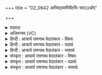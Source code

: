 +++
title = "02_0642 आभिष्ट्वमभिष्टिभिः स्वाऽ३र्न्नाम्"

+++
<details><summary>पदपाठः</summary>

आ꣣भिः। त्वम्। अभिष्टिभिः। स्वः। न। अँ꣣शुः꣢। प्र꣡चे꣢꣯तन। प्र। चे꣣तन। प्र꣢। चे꣣तय। इ꣡न्द्र꣢꣯। द्यु꣣म्ना꣡य꣢। नः꣢। इषे꣢। ६४२।
</details>

<details><summary>अधिमन्त्रम् (VC)</summary>

- इन्द्रः
- प्रजापतिः
- विराडनुष्टुप्
- गान्धारः
- 0
</details>

<details><summary>हिन्दी : आचार्य रामनाथ वेदालंकार - विषयः</summary>

परमात्मा की स्तुति से हम क्या-क्या प्राप्त करें, यह कहते हैं।
</details>

<details><summary>हिन्दी : आचार्य रामनाथ वेदालंकार - पदार्थः</summary>

पदार्थान्वय -  हे परमात्मन् ! आप (आभिः) इन हमसे माँगी गयी (अभिष्टिभिः) अभीष्ट सिद्धियों से, हमें कृतार्थ कीजिए। आप (स्वः न) सूर्य के समान (अंशुः) अंशुमाली हैं। हे (प्रचेतन) प्रकृष्ट चेतनावाले जागरूक परमेश्वर ! आप हमें (प्रचेतय) प्रकृष्ट चेतनावाला जागरूक बनाइए। हे (इन्द्र) परमैश्वर्यशालिन् ! आप (नः) हमें (द्युम्नाय) धन, यश और तेज के लिए, तथा (इषे) अन्न, रस और विज्ञान के लिए, पुरुषार्थी कीजिए ॥२॥ इस मन्त्र में ‘प्रचेत’ की आवृत्ति में यमक अलङ्कार है ॥२॥
</details>

<details><summary>हिन्दी : आचार्य रामनाथ वेदालंकार - भावार्थः</summary>

भावार्थ -  परमात्मा की संगति से हम अध्यात्म-ज्योति से प्रकाशमान, जागरूक, धनवान्, अन्नवान्, तेजस्वी, यशस्वी और विज्ञानवान् होवें ॥२॥
</details>

<details><summary>संस्कृत : आचार्य रामनाथ वेदालंकार - विषयः</summary>

अथ परमात्मस्तुत्या वयं किं किं प्राप्नुयामेत्याह।
</details>

<details><summary>संस्कृत : आचार्य रामनाथ वेदालंकार - पदार्थः</summary>

पदार्थान्वय -  हे परमात्मन् ! त्वम् (आभिः) एताभिः अस्मत्प्रार्थिताभिः (अभिष्टिभिः) अभीष्टसिद्धिभिः अस्मान् कृतार्थय इति शेषः। त्वम् (स्वः न) आदित्यः इव (अंशुः) अंशुमान् असि। हे (प्रचेतन) प्रकृष्टचैतन्य जागरूक परमेश्वर ! त्वम् अस्मान् (प्रचेतय) प्रकृष्टचेतनान् जागरूकान् कुरु। हे (इन्द्र) परमैश्वर्यशालिन् ! त्वम् (नः) अस्मान् (द्युम्नाय) धनाय, यशसे, तेजसे च, (इषे) अन्नाय, रसाय, विज्ञानाय च, पुरुषार्थिनः कुरु ॥ (अभिष्टिभिः) अभिपूर्वात् इष गतौ धातोः ‘मन्त्रे वृषेषपचमनविदभूवीरा उदात्तः, अ० ३।३।८६’ इति क्तिनि, ‘एमन्नादिषु छन्दसि पररूपं वाच्यम्, अ० ६।१।९४ वा०’ इत्यनेन पररूपम्। (अंशुः) अंशुशब्दस्य अंशुमति लक्षणा, यद्वा मतुबर्थकस्य लुक् ॥२॥ अत्र ‘प्रचेत’ इत्यस्यावृत्तौ यमकालङ्कारः ॥२॥
</details>

<details><summary>संस्कृत : आचार्य रामनाथ वेदालंकार - भावार्थः</summary>

भावार्थ -  परमात्मसंगत्या वयमध्यात्मज्योतिषा प्रकाशमाना जागरूका धनान्नवन्तस्तेजस्विनो यशस्विनो विज्ञानिनश्च भूयास्म ॥२॥
</details>